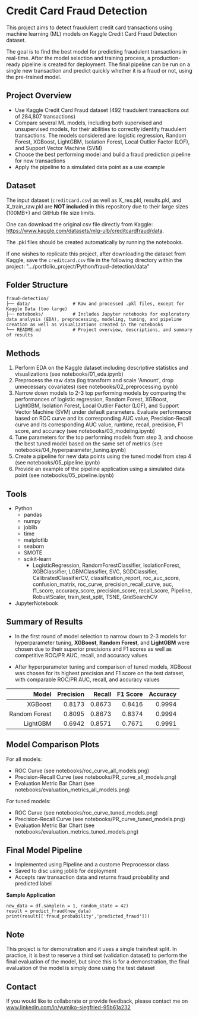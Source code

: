 # Credit Card Fraud Detection

This project aims to detect fraudulent credit card transactions using machine learning (ML) models on Kaggle Credit Card Fraud Detection dataset.

The goal is to find the best model for predicting fraudulent transactions in real-time. After the model selection and training process, a production-ready pipeline is created for deployment. The final pipeline can be run on a single new transaction and predict quickly whether it is a fraud or not, using the pre-trained model.

## Project Overview

- Use Kaggle Credit Card Fraud dataset (492 fraudulent transactions out of 284,807 transactions)
- Compare several ML models, including both supervised and unsupervised models, for their abilities to correctly identify fraudulent transactions. The models considered are: logistic regression, Random Forest, XGBoost, LightGBM, Isolation Forest, Local Outlier Factor (LOF), and Support Vector Machine (SVM)
- Choose the best performing model and build a fraud prediction pipeline for new transactions
- Apply the pipeline to a simulated data point as a use example

## Dataset

The input dataset (`creditcard.csv`) as well as X_res.pkl, results.pkl, and X_train_raw.pkl are **NOT included** in this repository due to their large sizes (100MB+) and GitHub file size limits. 

One can download the original csv file directly from Kaggle: <https://www.kaggle.com/datasets/mlg-ulb/creditcardfraud/data>.

The .pkl files should be created automatically by running the notebooks.

If one wishes to replicate this project, after downloading the dataset from Kaggle, save the `creditcard.csv` file in the following directory within the project: ".../portfolio_project/Python/fraud-detection/data"

## Folder Structure
```
fraud-detection/
├── data/                # Raw and processed .pkl files, except for Kaggle Data (too large)
├── notebooks/           # Includes Jupyter notebooks for exploratory data analysis (EDA), preprocessing, modeling, tuning, and pipeline creation as well as visualizations created in the notebooks
└── README.md            # Project overview, descriptions, and summary of results
```

## Methods

1. Perform EDA on the Kaggle dataset including descriptive statistics and visualizations (see notebooks/01_eda.ipynb)
2. Preprocess the raw data (log transform and scale 'Amount', drop unnecessary covariates) (see notebooks/02_preprocessing.ipynb)
3. Narrow down models to 2-3 top performing models by comparing the performances of logistic regression, Random Forest, XGBoost, LightGBM, Isolation Forest, Local Outlier Factor (LOF), and Support Vector Machine (SVM) under default parameters. Evaluate performance based on ROC curve and its corresponding AUC value, Precision-Recall curve and its corresponding AUC value, runtime, recall, precision, F1 score, and accuracy (see notebooks/03_modeling.ipynb)
4. Tune parameters for the top performing models from step 3, and choose the best tuned model based on the same set of metrics (see notebooks/04_hyperparameter_tuning.ipynb)
5. Create a pipeline for new data points using the tuned model from step 4 (see notebooks/05_pipeline.ipynb)
6. Provide an example of the pipeline application using a simulated data point (see notebooks/05_pipeline.ipynb)

## Tools

- Python
    - pandas
    - numpy
    - joblib
    - time
    - matplotlib
    - seaborn
    - SMOTE
    - scikit-learn
        - LogisticRegression, RandomForestClassifier, IsolationForest, XGBClassifier, LGBMClassifier, SVC, SGDClassifier, CalibratedClassifierCV, classification_report, roc_auc_score, confusion_matrix, roc_curve, precision_recall_curve, auc, f1_score, accuracy_score, precision_score, recall_score, Pipeline, RobustScaler, train_test_split, TSNE, GridSearchCV
- JupyterNotebook

## Summary of Results

- In the first round of model selection to narrow down to 2-3 models for hyperparameter tuning, **XGBoost**, **Random Forest**, and **LightGBM** were chosen due to their superior precisions and F1 scores as well as competitive ROC/PR AUC, recall, and accuracy values

- After hyperparameter tuning and comparison of tuned models, XGBoost was chosen for its highest precision and F1 score on the test dataset, with comparable ROC/PR AUC, recall, and accuracy values

| Model         | Precision | Recall | F1 Score | Accuracy |
|--------------:|----------:|-------:|---------:|---------:|
| XGBoost       | 0.8173    | 0.8673 | 0.8416   | 0.9994   |
| Random Forest | 0.8095    | 0.8673 | 0.8374   | 0.9994   |
| LightGBM      | 0.6942    | 0.8571 | 0.7671   | 0.9991   |
 

## Model Comparison Plots

For all models:
- ROC Curve (see notebooks/roc_curve_all_models.png)
- Precision-Recall Curve (see notebooks/PR_curve_all_models.png)
- Evaluation Metric Bar Chart (see notebooks/evaluation_metrics_all_models.png)

For tuned models:
- ROC Curve (see notebooks/roc_curve_tuned_models.png)
- Precision-Recall Curve (see notebooks/PR_curve_tuned_models.png)
- Evaluation Metric Bar Chart (see notebooks/evaluation_metrics_tuned_models.png)

## Final Model Pipeline

- Implemented using Pipeline and a custome Preprocessor class
- Saved to disc using joblib for deployment
- Accepts raw transaction data and returns fraud probability and predicted label

**Sample Application**
```
new_data = df.sample(n = 1, random_state = 42)
result = predict_fraud(new_data)
print(result[['fraud_probability','predicted_fraud']])
```

## Note

This project is for demonstration and it uses a single train/test split. In practice, it is best to reserve a third set (validation dataset) to perform the final evaluation of the model, but since this is for a demonstration, the final evaluation of the model is simply done using the test dataset

## Contact

If you would like to collaborate or provide feedback, please contact me on www.linkedin.com/in/yumiko-siegfried-95b61a232